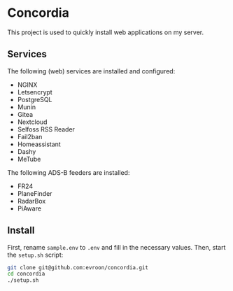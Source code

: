# Concordia
This project is used to quickly install web applications on my server.

## Services
The following (web) services are installed and configured:
* NGINX
* Letsencrypt
* PostgreSQL
* Munin
* Gitea
* Nextcloud
* Selfoss RSS Reader
* Fail2ban
* Homeassistant
* Dashy
* MeTube

The following ADS-B feeders are installed:
* FR24
* PlaneFinder
* RadarBox
* PiAware

## Install
First, rename `sample.env` to `.env` and fill in the necessary values. Then, start the `setup.sh` script:

```bash
git clone git@github.com:evroon/concordia.git
cd concordia
./setup.sh
```
